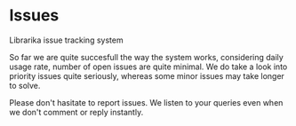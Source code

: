 Issues
======

Librarika issue tracking system


So far we are quite succesfull the way the system works, considering daily usage rate, number of open issues are quite minimal. We do take a look into priority issues quite seriously, whereas some minor issues may take longer to solve.

Please don't hasitate to report issues. We listen to your queries even when we don't comment or reply instantly.
